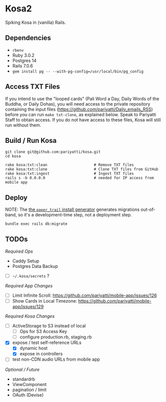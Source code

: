 # Kosa2

Spiking Kosa in (vanilla) Rails.

## Dependencies

* `rbenv`
* Ruby 3.0.2
* Postgres 14
* Rails 7.0.6
* `gem install pg -- --with-pg-config=/usr/local/bin/pg_config`

## Access TXT Files

If you intend to use the "looped cards" (Pali Word a Day, Daily Words
of the Buddha, or Daily Dohas), you will need access to the private
repository containing the input files (<https://github.com/pariyatti/Daily_emails_RSS>)
before you can run `make txt-clone`, as explained below. Speak to Pariyatti Staff to
obtain access. If you do not have access to these files, Kosa will still run
without them.

## Build / Run Kosa

```shell
git clone git@github.com:pariyatti/kosa.git
cd kosa

rake kosa:txt:clean                     # Remove TXT files
rake kosa:txt:clone                     # Clone TXT files from GitHub
rake kosa:txt:ingest                    # Ingest TXT files
rails s -b 0.0.0.0                      # needed for IP access from mobile app
```

## Deploy

NOTE: The [the `paper_trail` install generator](https://github.com/paper-trail-gem/paper_trail#1b-installation) 
generates migrations out-of-band, so it's a development-time step, not a deployment step.

```sh 
bundle exec rails db:migrate
```

## TODOs

*Required Ops*

* Caddy Setup
* Postgres Data Backup
* [ ] `~/.kosa/secrets` ?

*Required App Changes*

* [ ] Limit Infinite Scroll: https://github.com/pariyatti/mobile-app/issues/126
* [ ] Show Cards in Local Timezone: https://github.com/pariyatti/mobile-app/issues/129

*Required Kosa Changes*

* [ ] ActiveStorage to S3 instead of local
    * [ ] Ops for S3 Access Key
    * [ ] configure production.rb, staging.rb
* [x] expose / test self-reference URLs
    * [x] dynamic host
    * [x] expose in controllers
* [ ] test non-CDN audio URLs from mobile app

*Optional / Future*

* standardrb
* ViewComponent
* pagination / limit
* OAuth (Devise)
